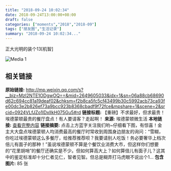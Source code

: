 ```yaml
---
title: "2018-09-24 10:02:34"
date: 2018-09-24T13:00:00+08:00
draft: false
categories: ["moments","2018","2018-09"]
tags: ["朋友圈","生活记录"]
summary: "2018-09-24 10:02:34..."
---
```


正大光明的装个13[机智]

![Media 1](/Moments/photos/2018-09-24/201809241002340.jpg)

## 相关链接

**原始链接:** http://mp.weixin.qq.com/s?__biz=MzI2NTE1ODgwOQ==&mid=2649605033&idx=1&sn=06a88cb68690d62c694cc81a19deaf02&chksm=f2b8ca5fc5cf43499b30c5992acb73ca93fe00dc3e2b826ef73a9bcc923b8368cbadf9f72fce&mpshare=1&scene=2&srcid=0924VLfJZo1IDxlIkH075Gu5#rd
**链接标题:** 【重磅】不求最好，但求最贵！埃德蒙顿最贵的餐厅盘点！有人要请客？走起啊！
**来源:** 埃德蒙顿微生活
**本地链接:** [查看完整内容](/link_content/2018/09/2018-09-24-3/link_content/)
**链接摘要:** 点击上方蓝字关注我们哟~仔细看下图，有惊喜！金主大大盘点埃德蒙顿人均消费最高的餐厅时常收到周围身边朋友的询问：“雪糊，你吃过埃德蒙顿这么多餐厅，给推荐推荐呗？我要请别人吃饭！务必要奢华上档次倍儿有面子的那种！”虽说埃德蒙顿不算是个餐饮业消费大市，但这样你们想要的“花里胡哨”的餐厅还确实是不少。但如何算高大上？如何算倍儿有面子儿？这其中的鉴定标准却十分仁者见仁，智者见智。但总是糊弄打马虎眼不说出个1...
**包含图片:** 85 张

